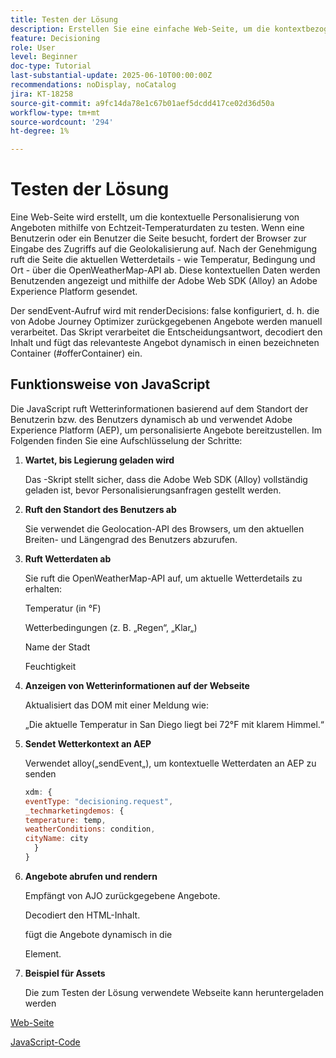 ```yaml
---
title: Testen der Lösung
description: Erstellen Sie eine einfache Web-Seite, um die kontextbezogene Personalisierung von Angeboten mithilfe von Echtzeit-Temperaturdaten zu testen.
feature: Decisioning
role: User
level: Beginner
doc-type: Tutorial
last-substantial-update: 2025-06-10T00:00:00Z
recommendations: noDisplay, noCatalog
jira: KT-18258
source-git-commit: a9fc14da78e1c67b01aef5dcdd417ce02d36d50a
workflow-type: tm+mt
source-wordcount: '294'
ht-degree: 1%

---
```


# Testen der Lösung

Eine Web-Seite wird erstellt, um die kontextuelle Personalisierung von Angeboten mithilfe von Echtzeit-Temperaturdaten zu testen. Wenn eine Benutzerin oder ein Benutzer die Seite besucht, fordert der Browser zur Eingabe des Zugriffs auf die Geolokalisierung auf. Nach der Genehmigung ruft die Seite die aktuellen Wetterdetails - wie Temperatur, Bedingung und Ort - über die OpenWeatherMap-API ab. Diese kontextuellen Daten werden Benutzenden angezeigt und mithilfe der Adobe Web SDK (Alloy) an Adobe Experience Platform gesendet.

Der sendEvent-Aufruf wird mit renderDecisions: false konfiguriert, d. h. die von Adobe Journey Optimizer zurückgegebenen Angebote werden manuell verarbeitet. Das Skript verarbeitet die Entscheidungsantwort, decodiert den Inhalt und fügt das relevanteste Angebot dynamisch in einen bezeichneten Container (#offerContainer) ein.

## Funktionsweise von JavaScript

Die JavaScript ruft Wetterinformationen basierend auf dem Standort der Benutzerin bzw. des Benutzers dynamisch ab und verwendet Adobe Experience Platform (AEP), um personalisierte Angebote bereitzustellen. Im Folgenden finden Sie eine Aufschlüsselung der Schritte:

1. **Wartet, bis Legierung geladen wird**

   Das -Skript stellt sicher, dass die Adobe Web SDK (Alloy) vollständig geladen ist, bevor Personalisierungsanfragen gestellt werden.

2. **Ruft den Standort des Benutzers ab**

   Sie verwendet die Geolocation-API des Browsers, um den aktuellen Breiten- und Längengrad des Benutzers abzurufen.

3. **Ruft Wetterdaten ab**

   Sie ruft die OpenWeatherMap-API auf, um aktuelle Wetterdetails zu erhalten:

   Temperatur (in °F)

   Wetterbedingungen (z. B. „Regen“, „Klar„)

   Name der Stadt

   Feuchtigkeit

4. **Anzeigen von Wetterinformationen auf der Webseite**

   Aktualisiert das DOM mit einer Meldung wie:

   „Die aktuelle Temperatur in San Diego liegt bei 72°F mit klarem Himmel.“

5. **Sendet Wetterkontext an AEP**

   Verwendet alloy(„sendEvent„), um kontextuelle Wetterdaten an AEP zu senden

   ```javascript
   xdm: {
   eventType: "decisioning.request",
   _techmarketingdemos: {
   temperature: temp,
   weatherConditions: condition,
   cityName: city
     }
   }
   ```

6. **Angebote abrufen und rendern**

   Empfängt von AJO zurückgegebene Angebote.

   Decodiert den HTML-Inhalt.

   fügt die Angebote dynamisch in die <div id="offerContainer"> Element.

7. **Beispiel für Assets**

   Die zum Testen der Lösung verwendete Webseite kann heruntergeladen werden

[Web-Seite](assets/weather-offers.html)

[JavaScript-Code](assets/weather-related-offers-script.js)

